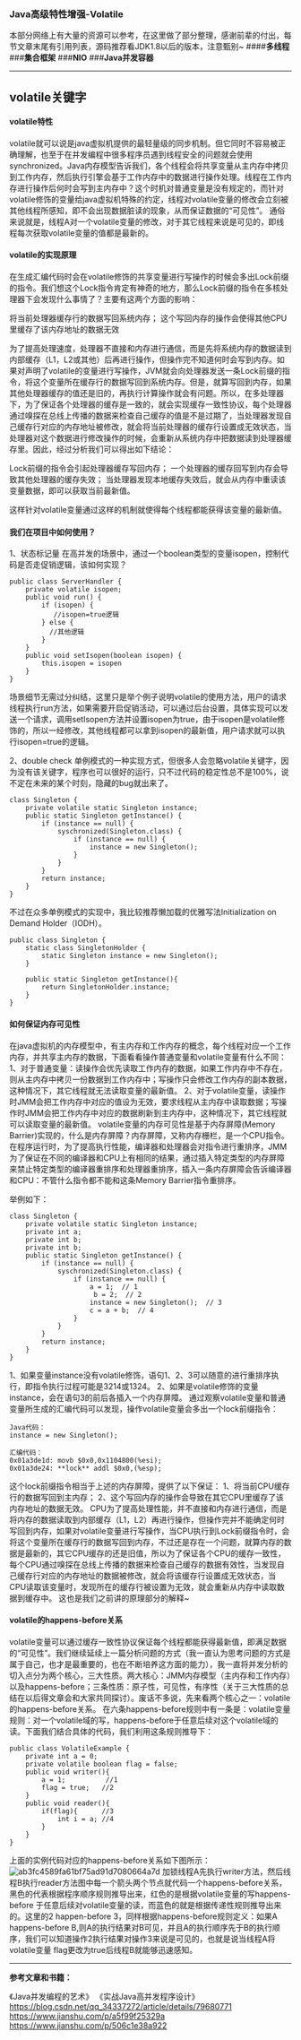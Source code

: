 ### **Java高级特性增强-Volatile**
本部分网络上有大量的资源可以参考，在这里做了部分整理，感谢前辈的付出，每节文章末尾有引用列表，源码推荐看JDK1.8以后的版本，注意甄别~
####**多线程**
###**集合框架**
###**NIO**
###**Java并发容器**

* * *
## volatile关键字


#### volatile特性
volatile就可以说是java虚拟机提供的最轻量级的同步机制。但它同时不容易被正确理解，也至于在并发编程中很多程序员遇到线程安全的问题就会使用synchronized。Java内存模型告诉我们，各个线程会将共享变量从主内存中拷贝到工作内存，然后执行引擎会基于工作内存中的数据进行操作处理。线程在工作内存进行操作后何时会写到主内存中？这个时机对普通变量是没有规定的，而针对volatile修饰的变量给java虚拟机特殊的约定，线程对volatile变量的修改会立刻被其他线程所感知，即不会出现数据脏读的现象，从而保证数据的“可见性”。
通俗来说就是，线程A对一个volatile变量的修改，对于其它线程来说是可见的，即线程每次获取volatile变量的值都是最新的。

#### volatile的实现原理
在生成汇编代码时会在volatile修饰的共享变量进行写操作的时候会多出Lock前缀的指令。我们想这个Lock指令肯定有神奇的地方，那么Lock前缀的指令在多核处理器下会发现什么事情了？主要有这两个方面的影响：

将当前处理器缓存行的数据写回系统内存；
这个写回内存的操作会使得其他CPU里缓存了该内存地址的数据无效

为了提高处理速度，处理器不直接和内存进行通信，而是先将系统内存的数据读到内部缓存（L1，L2或其他）后再进行操作，但操作完不知道何时会写到内存。如果对声明了volatile的变量进行写操作，JVM就会向处理器发送一条Lock前缀的指令，将这个变量所在缓存行的数据写回到系统内存。但是，就算写回到内存，如果其他处理器缓存的值还是旧的，再执行计算操作就会有问题。所以，在多处理器下，为了保证各个处理器的缓存是一致的，就会实现缓存一致性协议，每个处理器通过嗅探在总线上传播的数据来检查自己缓存的值是不是过期了，当处理器发现自己缓存行对应的内存地址被修改，就会将当前处理器的缓存行设置成无效状态，当处理器对这个数据进行修改操作的时候，会重新从系统内存中把数据读到处理器缓存里。因此，经过分析我们可以得出如下结论：

Lock前缀的指令会引起处理器缓存写回内存；
一个处理器的缓存回写到内存会导致其他处理器的缓存失效；
当处理器发现本地缓存失效后，就会从内存中重读该变量数据，即可以获取当前最新值。

这样针对volatile变量通过这样的机制就使得每个线程都能获得该变量的最新值。

#### 我们在项目中如何使用？
1、状态标记量
在高并发的场景中，通过一个boolean类型的变量isopen，控制代码是否走促销逻辑，该如何实现？
```
public class ServerHandler {
    private volatile isopen;
    public void run() {
        if (isopen) {
           //isopen=true逻辑
        } else {
          //其他逻辑
        }
    }
    public void setIsopen(boolean isopen) {
        this.isopen = isopen
    }
}
```
场景细节无需过分纠结，这里只是举个例子说明volatile的使用方法，用户的请求线程执行run方法，如果需要开启促销活动，可以通过后台设置，具体实现可以发送一个请求，调用setIsopen方法并设置isopen为true，由于isopen是volatile修饰的，所以一经修改，其他线程都可以拿到isopen的最新值，用户请求就可以执行isopen=true的逻辑。

2、double check
单例模式的一种实现方式，但很多人会忽略volatile关键字，因为没有该关键字，程序也可以很好的运行，只不过代码的稳定性总不是100%，说不定在未来的某个时刻，隐藏的bug就出来了。
```
class Singleton {
    private volatile static Singleton instance;
    public static Singleton getInstance() {
        if (instance == null) {
            syschronized(Singleton.class) {
                if (instance == null) {
                    instance = new Singleton();
                }
            }
        }
        return instance;
    } 
}
```
不过在众多单例模式的实现中，我比较推荐懒加载的优雅写法Initialization on Demand Holder（IODH）。
```
public class Singleton {  
    static class SingletonHolder {  
        static Singleton instance = new Singleton();  
    }  
      
    public static Singleton getInstance(){  
        return SingletonHolder.instance;  
    }  
}  
```

#### 如何保证内存可见性

在java虚拟机的内存模型中，有主内存和工作内存的概念，每个线程对应一个工作内存，并共享主内存的数据，下面看看操作普通变量和volatile变量有什么不同：
1、对于普通变量：读操作会优先读取工作内存的数据，如果工作内存中不存在，则从主内存中拷贝一份数据到工作内存中；写操作只会修改工作内存的副本数据，这种情况下，其它线程就无法读取变量的最新值。
2、对于volatile变量，读操作时JMM会把工作内存中对应的值设为无效，要求线程从主内存中读取数据；写操作时JMM会把工作内存中对应的数据刷新到主内存中，这种情况下，其它线程就可以读取变量的最新值。
volatile变量的内存可见性是基于内存屏障(Memory Barrier)实现的，什么是内存屏障？内存屏障，又称内存栅栏，是一个CPU指令。在程序运行时，为了提高执行性能，编译器和处理器会对指令进行重排序，JMM为了保证在不同的编译器和CPU上有相同的结果，通过插入特定类型的内存屏障来禁止特定类型的编译器重排序和处理器重排序，插入一条内存屏障会告诉编译器和CPU：不管什么指令都不能和这条Memory Barrier指令重排序。

举例如下：
```
class Singleton {
    private volatile static Singleton instance;
    private int a;
    private int b;
    private int b;
    public static Singleton getInstance() {
        if (instance == null) {
            syschronized(Singleton.class) {
                if (instance == null) {
                    a = 1;  // 1
                     b = 2;  // 2
                    instance = new Singleton();  // 3
                    c = a + b;  // 4
                }
            }
        }
        return instance;
    } 
}
```
1、如果变量instance没有volatile修饰，语句1、2、3可以随意的进行重排序执行，即指令执行过程可能是3214或1324。
2、如果是volatile修饰的变量instance，会在语句3的前后各插入一个内存屏障。
通过观察volatile变量和普通变量所生成的汇编代码可以发现，操作volatile变量会多出一个lock前缀指令：
```
Java代码：
instance = new Singleton();

汇编代码：
0x01a3de1d: movb $0x0,0x1104800(%esi);
0x01a3de24: **lock** addl $0x0,(%esp);
```
这个lock前缀指令相当于上述的内存屏障，提供了以下保证：
1、将当前CPU缓存行的数据写回到主内存；
2、这个写回内存的操作会导致在其它CPU里缓存了该内存地址的数据无效。
CPU为了提高处理性能，并不直接和内存进行通信，而是将内存的数据读取到内部缓存（L1，L2）再进行操作，但操作完并不能确定何时写回到内存，如果对volatile变量进行写操作，当CPU执行到Lock前缀指令时，会将这个变量所在缓存行的数据写回到内存，不过还是存在一个问题，就算内存的数据是最新的，其它CPU缓存的还是旧值，所以为了保证各个CPU的缓存一致性，每个CPU通过嗅探在总线上传播的数据来检查自己缓存的数据有效性，当发现自己缓存行对应的内存地址的数据被修改，就会将该缓存行设置成无效状态，当CPU读取该变量时，发现所在的缓存行被设置为无效，就会重新从内存中读取数据到缓存中。
这也是我们之前讲的原理部分的解释~


#### volatile的happens-before关系
volatile变量可以通过缓存一致性协议保证每个线程都能获得最新值，即满足数据的“可见性”。我们继续延续上一篇分析问题的方式（我一直认为思考问题的方式是属于自己，也才是最重要的，也在不断培养这方面的能力），我一直将并发分析的切入点分为两个核心，三大性质。两大核心：JMM内存模型（主内存和工作内存）以及happens-before；三条性质：原子性，可见性，有序性（关于三大性质的总结在以后得文章会和大家共同探讨）。废话不多说，先来看两个核心之一：volatile的happens-before关系。
在六条happens-before规则中有一条是：volatile变量规则：对一个volatile域的写，happens-before于任意后续对这个volatile域的读。下面我们结合具体的代码，我们利用这条规则推导下：
```
public class VolatileExample {
    private int a = 0;
    private volatile boolean flag = false;
    public void writer(){
        a = 1;          //1
        flag = true;   //2
    }
    public void reader(){
        if(flag){      //3
            int i = a; //4
        }
    }
}
```
上面的实例代码对应的happens-before关系如下图所示：
![ab3fc4589fa61bf75ad91d7080664a7d](大数据成神之路-Java高级特性增强(volatile关键字).resources/14BF4468-D1E0-4FBF-B503-A888E309418D.png)
加锁线程A先执行writer方法，然后线程B执行reader方法图中每一个箭头两个节点就代码一个happens-before关系，黑色的代表根据程序顺序规则推导出来，红色的是根据volatile变量的写happens-before 于任意后续对volatile变量的读，而蓝色的就是根据传递性规则推导出来的。这里的2 happen-before 3，同样根据happens-before规则定义：如果A happens-before B,则A的执行结果对B可见，并且A的执行顺序先于B的执行顺序，我们可以知道操作2执行结果对操作3来说是可见的，也就是说当线程A将volatile变量 flag更改为true后线程B就能够迅速感知。

-----------
**参考文章和书籍：**

《Java并发编程的艺术》
《实战Java高并发程序设计》
https://blog.csdn.net/qq_34337272/article/details/79680771
https://www.jianshu.com/p/a5f99f25329a
https://www.jianshu.com/p/506c1e38a922